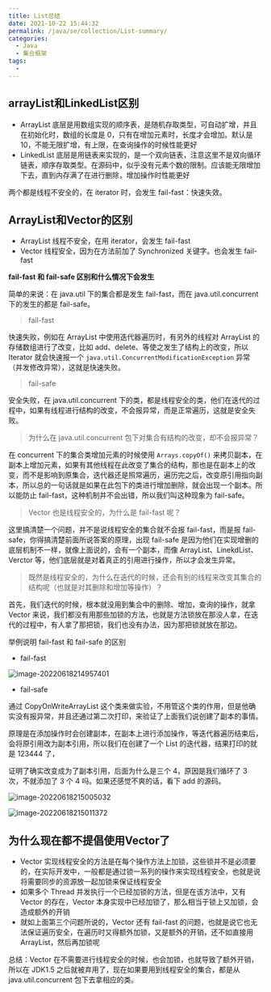 ```yaml
---
title: List总结
date: 2021-10-22 15:44:32
permalink: /java/se/collection/List-summary/
categories: 
  - Java
  - 集合框架
tags: 
  - 
---
```




## arrayList和LinkedList区别

- ArrayList 底层是用数组实现的顺序表，是随机存取类型，可自动扩增，并且在初始化时，数组的长度是 0，只有在增加元素时，长度才会增加。默认是 10，不能无限扩增，有上限，在查询操作的时候性能更好
- LinkedList 底层是用链表来实现的，是一个双向链表，注意这里不是双向循环链表，顺序存取类型。在源码中，似乎没有元素个数的限制。应该能无限增加下去，直到内存满了在进行删除，增加操作时性能更好

两个都是线程不安全的，在 iterator 时，会发生 fail-fast：快速失效。



## ArrayList和Vector的区别

- ArrayList 线程不安全，在用 iterator，会发生 fail-fast
- Vector 线程安全，因为在方法前加了 Synchronized 关键字。也会发生 fail-fast

**fail-fast 和 fail-safe 区别和什么情况下会发生**

简单的来说：在 java.util 下的集合都是发生 fail-fast，而在 java.util.concurrent 下的发生的都是 fail-safe。

> fail-fast

快速失败，例如在 ArrayList 中使用迭代器遍历时，有另外的线程对 ArrayList 的存储数组进行了改变，比如 add、delete、等使之发生了结构上的改变，所以 Iterator 就会快速报一个 `java.util.ConcurrentModificationException` 异常（并发修改异常），这就是快速失败。

> fail-safe

安全失败，在 java.util.concurrent 下的类，都是线程安全的类，他们在迭代的过程中，如果有线程进行结构的改变，不会报异常，而是正常遍历，这就是安全失败。

> 为什么在 java.util.concurrent 包下对集合有结构的改变，却不会报异常？

在 concurrent 下的集合类增加元素的时候使用 `Arrays.copyOf()` 来拷贝副本，在副本上增加元素，如果有其他线程在此改变了集合的结构，那也是在副本上的改变，而不是影响到原集合，迭代器还是照常遍历，遍历完之后，改变原引用指向副本，所以总的一句话就是如果在此包下的类进行增加删除，就会出现一个副本。所以能防止 fail-fast，这种机制并不会出错，所以我们叫这种现象为 fail-safe。

> Vector 也是线程安全的，为什么是 fail-fast 呢？

这里搞清楚一个问题，并不是说线程安全的集合就不会报 fail-fast，而是报 fail-safe，你得搞清楚前面所说答案的原理，出现 fail-safe 是因为他们在实现增删的底层机制不一样，就像上面说的，会有一个副本，而像 ArrayList、LinekdList、Verctor 等，他们底层就是对着真正的引用进行操作，所以才会发生异常。

> 既然是线程安全的，为什么在迭代的时候，还会有别的线程来改变其集合的结构呢（也就是对其删除和增加等操作）？

首先，我们迭代的时候，根本就没用到集合中的删除、增加，查询的操作，就拿 Vector 来说，我们都没有用那些加锁的方法，也就是方法锁放在那没人拿，在迭代的过程中，有人拿了那把锁，我们也没有办法，因为那把锁就放在那边。

举例说明 fail-fast 和 fail-safe 的区别

- fail-fast

![image-20220618214957401](https://cdn.staticaly.com/gh/Kele-Bingtang/static@master/img/Java%E9%9B%86%E5%90%88/20220618214958.png)

- fail-safe

通过 CopyOnWriteArrayList 这个类来做实验，不用管这个类的作用，但是他确实没有报异常，并且还通过第二次打印，来验证了上面我们说创建了副本的事情。

原理是在添加操作时会创建副本，在副本上进行添加操作，等迭代器遍历结束后，会将原引用改为副本引用，所以我们在创建了一个 List 的迭代器，结果打印的就是 123444 了，

证明了确实改变成为了副本引用，后面为什么是三个 4，原因是我们循环了 3 次，不就添加了 3 个 4 吗。如果还感觉不爽的话，看下 add 的源码。

![image-20220618215005032](https://cdn.staticaly.com/gh/Kele-Bingtang/static@master/img/Java%E9%9B%86%E5%90%88/20220618215005.png)

![image-20220618215011372](https://cdn.staticaly.com/gh/Kele-Bingtang/static@master/img/Java%E9%9B%86%E5%90%88/20220618215012.png)

## 为什么现在都不提倡使用Vector了

- Vector 实现线程安全的方法是在每个操作方法上加锁，这些锁并不是必须要的，在实际开发中，一般都是通过锁一系列的操作来实现线程安全，也就是说将需要同步的资源放一起加锁来保证线程安全
- 如果多个 Thread 并发执行一个已经加锁的方法，但是在该方法中，又有 Vector 的存在，Vector 本身实现中已经加锁了，那么相当于锁上又加锁，会造成额外的开销
- 就如上面第三个问题所说的，Vector 还有 fail-fast 的问题，也就是说它也无法保证遍历安全，在遍历时又得额外加锁，又是额外的开销，还不如直接用 ArrayList，然后再加锁呢

总结：Vector 在不需要进行线程安全的时候，也会加锁，也就导致了额外开销，所以在 JDK1.5 之后就被弃用了，现在如果要用到线程安全的集合，都是从 java.util.concurrent 包下去拿相应的类。